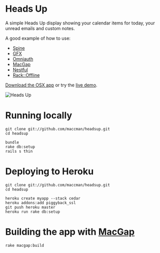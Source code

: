 # Heads Up

A simple Heads Up display showing your calendar items for today, your unread emails and custom notes.

A good example of how to use:

* [Spine](http://spinejs.com)
* [GFX](http://github.com/maccman/gfx)
* [Omniauth](https://github.com/intridea/omniauth)
* [MacGap](http://github.com/maccman/macgap)
* [Nestful](http://github.com/maccman/nestful)
* [Rack::Offline](http://github.com/maccman/rack-offline)

[Download the OSX app](http://cl.ly/DlQR) or try the [live demo](https://maccman-headsup.herokuapp.com/).

![Heads Up](http://f.cl.ly/items/0w0P0j1s0X3D0L1p2J0A/Screen%20Shot%202012-01-29%20at%2008.42.14.png)

# Running locally

    git clone git://github.com/maccman/headsup.git
    cd headsup

    bundle
    rake db:setup
    rails s thin
    
# Deploying to Heroku

    git clone git://github.com/maccman/headsup.git
    cd headsup
    
    heroku create myapp --stack cedar
    heroku addons:add piggyback_ssl
    git push heroku master
    heroku run rake db:setup

# Building the app with [MacGap](http://github.com/maccman/macgap)

    rake macgap:build